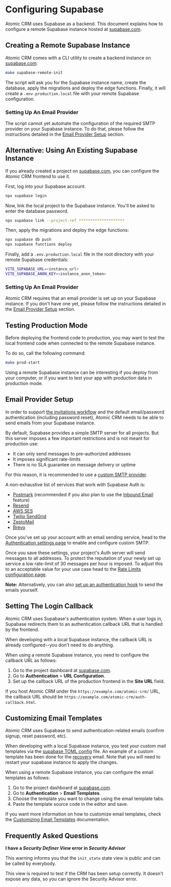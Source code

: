# Configuring Supabase

Atomic CRM uses Supabase as a backend. This document explains how to configure a remote Supabase instance hosted at [supabase.com](https://supabase.com/).

## Creating a Remote Supabase Instance

Atomic CRM comes with a CLI utility to create a backend instance on [supabase.com](https://supabase.com/):

```sh
make supabase-remote-init
```

The script will ask you for the Supabase instance name, create the database, apply the migrations and deploy the edge functions. Finally, it will create a `.env.production.local` file with your remote Supabase configuration.

### Setting Up An Email Provider

The script cannot yet automate the configuration of the required SMTP provider on your Supabase instance. To do that, please follow the instructions detailed in the [Email Provider Setup](#email-provider-setup) section.

## Alternative: Using An Existing Supabase Instance

If you already created a project on [supabase.com](https://supabase.com/), you can configure the Atomic CRM frontend to use it.

First, log into your Supabase account:

```sh
npx supabase login
```

Now, link the local project to the Supabase instance. You'll be asked to enter the database password.

```sh
npx supabase link --project-ref ********************
```

Then, apply the migrations and deploy the edge functions:

```sh
npx supabase db push
npx supabase functions deploy
```

Finally, add a `.env.production.local` file in the root directory with your remote Supabase credentials:

```sh
VITE_SUPABASE_URL=<instance_url>
VITE_SUPABASE_ANON_KEY=<instance_anon_token>
```

### Setting Up An Email Provider

Atomic CRM requires that an email provider is set up on your Supabase instance. If you don't have one yet, please follow the instructions detailed in the [Email Provider Setup](#email-provider-setup) section.

## Testing Production Mode

Before deploying the frontend code to production, you may want to test the local frontend code when connected to the remote Supabase instance.

To do so, call the following command:

```sh
make prod-start
```

Using a remote Supabase instance can be interesting if you deploy from your computer, or if you want to test your app with production data in production mode.

## Email Provider Setup

In order to support [the invitations workflow](../user/user-management.md#adding-users) and the default email/password authentication (including password reset), Atomic CRM needs to be able to send emails from your Supabase instance.

By default, Supabase provides a simple SMTP server for all projects. But this server imposes a few important restrictions and is not meant for production use:
- It can only send messages to pre-authorized addresses
- It imposes significant rate-limits
- There is no SLA guarantee on message delivery or uptime

For this reason, it is recommended to use a [custom SMTP provider](https://supabase.com/docs/guides/auth/auth-smtp#how-to-set-up-a-custom-smtp-server).

A non-exhaustive list of services that work with Supabase Auth is:

- [Postmark](https://postmarkapp.com/developer/user-guide/send-email-with-smtp) (recommended if you also plan to use the [Inbound Email](../user/inbound-email.md) feature)
- [Resend](https://resend.com/docs/send-with-supabase-smtp)
- [AWS SES](https://docs.aws.amazon.com/ses/latest/dg/send-email-smtp.html)
- [Twilio SendGrid](https://www.twilio.com/docs/sendgrid/for-developers/sending-email/getting-started-smtp)
- [ZeptoMail](https://www.zoho.com/zeptomail/help/smtp-home.html)
- [Brevo](https://help.brevo.com/hc/en-us/articles/7924908994450-Send-transactional-emails-using-Brevo-SMTP)

Once you've set up your account with an email sending service, head to the [Authentication settings page](https://supabase.com/dashboard/project/_/settings/auth) to enable and configure custom SMTP.

Once you save these settings, your project's Auth server will send messages to all addresses. To protect the reputation of your newly set up service a low rate-limit of 30 messages per hour is imposed. To adjust this to an acceptable value for your use case head to the [Rate Limits configuration page](https://supabase.com/dashboard/project/_/auth/rate-limits).

**Note:** Alternatively, you can also [set up an authentication hook](https://supabase.com/docs/guides/auth/auth-hooks/send-email-hook) to send the emails yourself.

## Setting The Login Callback

Atomic CRM uses Supabase's authentication system. When a user logs in, Supabase redirects them to an authentication callback URL that is handled by the frontend.

When developing with a local Supabase instance, the callback URL is already configured--you don't need to do anything.

When using a remote Supabase instance, you need to configure the callback URL as follows:

1. Go to the project dashboard at [supabase.com](https://supabase.com/).
2. Go to **Authentication** > **URL Configuration**.
3. Set up the callback URL of the production frontend in the **Site URL** field.

If you host Atomic CRM under the `https://example.com/atomic-crm/` URL, the callback URL should be `https://example.com/atomic-crm/auth-callback.html`.

## Customizing Email Templates

Atomic CRM uses Supabase to send authentication-related emails (confirm signup, reset password, etc).

When developing with a local Supabase instance, you test your custom mail templates via the [supabase TOML config](../../supabase/config.toml) file. An example of a custom template has been done for the [recovery](../../supabase/templates/recovery.html) email. Note that you will need to restart your supabase instance to apply the changes.

When using a remote Supabase instance, you can configure the email templates as follows:

1. Go to the project dashboard at [supabase.com](https://supabase.com/).
2. Go to **Authentication** > **Email Templates**.
3. Choose the template you want to change using the email template tabs.
4. Paste the template source code in the editor and save.

If you want more information on how to customize email templates, check the [Customizing Email Templates](https://supabase.com/docs/guides/cli/customizing-email-templates) documentation.

## Frequently Asked Questions

**I have a *Security Definer View* error in *Security Advisor***

This warning informs you that the `init_state` state view is public and can be called by everybody.

This view is required to test if the CRM has been setup correctly. It doesn't expose any data, so you can ignore the Security Advisor error. 
